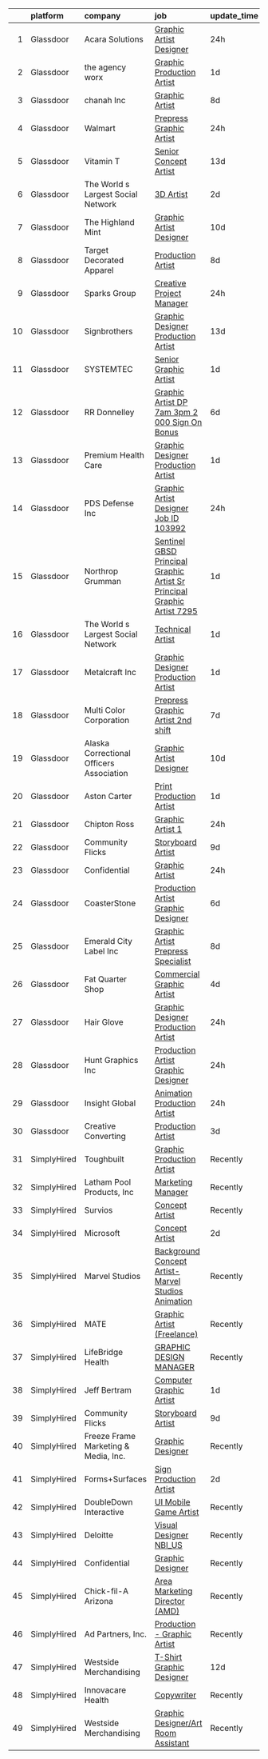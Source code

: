 

|    | platform    | company                                  | job                                                                                                                                                                                                                                                                                                                                                                                                                                                                                                                                                                                                                                                                                                                                                                                                                                                                                                                                                                                                                                                                                                                                                                                                                                                                                                                                            | update_time   | location               |
|---:|:------------|:-----------------------------------------|:-----------------------------------------------------------------------------------------------------------------------------------------------------------------------------------------------------------------------------------------------------------------------------------------------------------------------------------------------------------------------------------------------------------------------------------------------------------------------------------------------------------------------------------------------------------------------------------------------------------------------------------------------------------------------------------------------------------------------------------------------------------------------------------------------------------------------------------------------------------------------------------------------------------------------------------------------------------------------------------------------------------------------------------------------------------------------------------------------------------------------------------------------------------------------------------------------------------------------------------------------------------------------------------------------------------------------------------------------|:--------------|:-----------------------|
|  1 | Glassdoor   | Acara Solutions                          | [Graphic Artist Designer](https://www.glassdoor.com/partner/jobListing.htm?pos=123&ao=1110586&s=58&guid=00000181b88a79538392c768b132b2da&src=GD_JOB_AD&t=SR&vt=w&ea=1&cs=1_b9a35b38&cb=1656658492079&jobListingId=1007975119652&cpc=FB7E4A1762AE5BEC&jrtk=3-0-1g6s8kubok27s801-1g6s8kuc7ia1o800-4ff3517f13c221bd--6NYlbfkN0BQuJXpfawXtfhwzLerQhC04iCxGrelUvn_xttDeop7CMmG32gURwRxtmLdzLGxgESU61qE8S3RstC00i85sz7R36EvfJOcSS3qhFteiXCO0RxBZtvBvUAsfzZ9zecrQ2-mCprOQQgN_xlnstmd0kGAidnx_GLdfAVY2w4Sp8lK8LGMyELPhMp9J9ceO_G2SvPLm5dmF05qhfiP80IeYSRaU-DhErpJNM_sXipHoGfP1TgST2pIiiU4KNW0Tund7ZlYjJFDehgQAI0ayl-mPH-QkzqZWkTCHDpk0OAWHOkHFcao_f19ZTm3lgWyPvPePNr9_QSOMwJnzYTJHQGEMcsgwTKRxuscv8VF61-Ygj8wFt6Io7h-PhBR6mLpMYPQgW4rCyOMad_Q5VqeaddKadT-PWJ0mKaaMIANN6Ik_9TJoTuhcx4cjE1rwx-zLQruWL5ppX6NRk9SAgIi-we2Q_DnvtA-ySX159wjOvtcdB6Ss8_P8IQ4zeJt5cI2Z2EBf7tS1H3XJUqW7sH8GgvbKxqlAIUPknELKTnTzlTFHn8jXWm_iRoe0I3KL30s6CdrWF0FQgNzMxYbElpkaY63sHcqFRQx7JclleDGKfgl_8FDHl2QkJ87xdjLU8k_mp0RBGnguzw0402Ba12EiHWyNQAJd3VgTOR2O-PQ_QfqrDMqWkPsp5GGPQQRQG3Z6FJGYdx9ptDwXwbFuP9x33TAmSS7iNkNYKckbx8%3D)                                                                                                                                                                                                                                               | 24h           | Orlando, FL            |
|  2 | Glassdoor   | the agency worx                          | [Graphic Production Artist](https://www.glassdoor.com/partner/jobListing.htm?pos=129&ao=1110586&s=58&guid=00000181b88a79538392c768b132b2da&src=GD_JOB_AD&t=SR&vt=w&ea=1&cs=1_1cf2d1fc&cb=1656658492080&jobListingId=1007970749177&cpc=AC285F3A3ECA6BB0&jrtk=3-0-1g6s8kubok27s801-1g6s8kuc7ia1o800-f485984348303293--6NYlbfkN0CNOKpjDIEH11s39GTuUki_mvxNbnX5BtDlH5CMrheAnKze_5JrwQ4joDkGUDohP_RjqrhP-GR2nEH1G8I-E5iyp1xUC5nh2zvMHYjNgiosCPg_jkc54M1b8bMjHC2SAqlR6LckluwJcwjk8npBVnGSZrnaG8_kcx9aCaiD9mMyseUQhdkh9Pd6MgHlVaGSRHDjOqbosEd-pxqiNrX-f_AVkzp5yj1grwn6CisgsXxqAx7FmwtuxvA3k4n7RVsuM39jydiFPcrk0yAC_SpmiyRDWAOMG44cwK7MeTNi7SW83SZL7_ImhyZa8iadRIRlrbQUNrBf16HfUjvBHN01Jf6v6odpQ-Fvuz-In0ZtBlhO5ZUJmkZzmhsFUJ3Z5ephNkPEqJCyIBi7vEjbGt15Yks7XEf807YSgXI1_tKNUeGoDKI4vOs6Dqvxq-M4_8qeaITP3zogX2KQIkSqnA2vYFsigGaYMZqa_cgbpXApJV-asMctLA_lE-7L-XEydfjQ7NM%3D)                                                                                                                                                                                                                                                                                                                                                                                                                                                                             | 1d            | New York, NY           |
|  3 | Glassdoor   | chanah Inc                               | [Graphic Artist](https://www.glassdoor.com/partner/jobListing.htm?pos=116&ao=1110586&s=58&guid=00000181b88a79538392c768b132b2da&src=GD_JOB_AD&t=SR&vt=w&ea=1&cs=1_fca6b618&cb=1656658492079&jobListingId=1007957923201&cpc=45DC3EB807283E85&jrtk=3-0-1g6s8kubok27s801-1g6s8kuc7ia1o800-8641fa2e389c5b8a--6NYlbfkN0B6TcULZfb3cu0h-y8YhdfTDIi8jpfzA0mXp-9B58XZGH5IjzO1-VbNQe7AnQEc2c4RYOcQAiAWamkG5KxnCagQimeFcbeF6Xg9Utolzz4bdtHbGNCZ0SCtXp12PbEkEcDUsMR1gwDv4sWksON-ZsFYiZQ9243sMM_WspHxg7ooHNO9XNqz-UjtHZ5IFqfJ5s4rORNAocaNej0Ar_px_p57iHe60jHDxy3IEFg8t7-p-0NAnft0XYMU7XhZZww-oEvfSE9b4pj2vj-Y1lDhf4j5RuU_5tCbt3iWROUczNyeZJeIRmPR_0rgIwtiYWx5eGXVuyh2gJLsAlr52w5QaqJqnF0tnuW3nNaV41WT_gnFK1OujPZAyJkbW8HbajCPGOdMxnL-IF5TF2BK4qOual1QsWv7SjZJFhpQQQhxFIGYZl_tkCz3UJ3BGDZgEJ0R6j6vl9VS9P7c6HSVp9iP1bgBo-Rgt-t7XQezyYXR8GdKQ5UOD3w_UKku)                                                                                                                                                                                                                                                                                                                                                                                                                                                                                                      | 8d            | Norfolk, VA            |
|  4 | Glassdoor   | Walmart                                  | [Prepress Graphic Artist](https://www.glassdoor.com/partner/jobListing.htm?pos=105&ao=1110586&s=58&guid=00000181b88a79538392c768b132b2da&src=GD_JOB_AD&t=SR&vt=w&ea=1&cs=1_d8729257&cb=1656658492076&jobListingId=1007974150658&cpc=5B877AD962FD223B&jrtk=3-0-1g6s8kubok27s801-1g6s8kuc7ia1o800-f90296c508d45737--6NYlbfkN0CQofd2IGh0Apzv0E_Au5FEoa1bvzCi24nBctpuuk-PybDBSFucqJqImFlNCS5drc0L9mjwu9AtyY6_IQMTXs0f6sBSmOOaF-PLM2va9Al3uKYeJ3BTCg-BswEV5T6arOY8kC9P4w7LGtnO8PZAQFJrVow_JuGLdCZcyZp-3IvGXWEyPmRg9ALhYgoS0c5Acsi66gR8XAtFSrQ_Wh9Rtr7EfEHiiVnuJcXrQSo9HZvcO5Uf-OMQc9F3aaeX-pdDF2TOM0eXvhz7_4ebptkUF5O2K3q6fR4H-IN7IBiRlaVf-C8HEQBnZeNudKRil538sr8Fp6z9o3NlRVXH1g_Z3WV2DbDWcSakw8t2mfZt5rhEGwuZsKzxb4Ucv-mzNvOrywcT4Bf6gz-dHf7yQe2xodzc-r0tumKU8L8LnZgF8a7fy0fUvsb17UvCqUgapS6BuSA-RS54xBHgTTaaSklgsE7f9Kkn7izt-LvhemXGrh_wb5KTuIpuBEKjlJ_4PRt5YXtz-Jz4j1mDU3PxeMIMc8gMYdzncUtPsdo%3D)                                                                                                                                                                                                                                                                                                                                                                                                                                               | 24h           | Bentonville, AR        |
|  5 | Glassdoor   | Vitamin T                                | [Senior Concept Artist](https://www.glassdoor.com/partner/jobListing.htm?pos=128&ao=1110586&s=58&guid=00000181b88a79538392c768b132b2da&src=GD_JOB_AD&t=SR&vt=w&cs=1_116ba18d&cb=1656658492079&jobListingId=1007948035381&cpc=334ABAF5D42DC775&jrtk=3-0-1g6s8kubok27s801-1g6s8kuc7ia1o800-5f7f5967384f5ff1--6NYlbfkN0DMrcEu7yrtATojKJA7cEzGQ3FdRGWLh0CZQInL4ECGI6k5tN82kdM0OKoro5eXmjo2VNBMokMvqosmugrnkMm93T6F0wTNau4xpRg91pZrbmECGXTRPAwm2aWPJvHVKlghxT6ciD7zZaIFjuePJqIlwPsKhJPzqoLNSDw2O0TZqNIN7JjgjclI0R2xmVohYFycKBv4bmT8lIIrHnwvKdfbCyO0x9tNROyYcLDyHM7gvswwZ7epzUy7W7hMaliDzV4LR7exRUJ6_Zp5uxc24kNLmA4XFcLUqqbtrn8xXIMqMpLGZuBmx7NxiK03U2i9d4npxDJUuVIh1kWKU_1qu_3f0XpTORZCel0-AG5dLb2eXBvXtzQ5SD3trDh2hmrAdjw9_9uvrtdat_sPsCO1zMFPY_FgbJOwJCAf_R8z_Qp7OFKwB1NxHWF4c_jm4fVAdiTT1UlqaSucaQ%3D%3D)                                                                                                                                                                                                                                                                                                                                                                                                                                                                                                                                        | 13d           | Remote                 |
|  6 | Glassdoor   | The World s Largest Social Network       | [3D Artist](https://www.glassdoor.com/partner/jobListing.htm?pos=125&ao=1110586&s=58&guid=00000181b88a79538392c768b132b2da&src=GD_JOB_AD&t=SR&vt=w&ea=1&cs=1_2ddec494&cb=1656658492080&jobListingId=1007969858041&cpc=334ABAF5D42DC775&jrtk=3-0-1g6s8kubok27s801-1g6s8kuc7ia1o800-c7eae5518b519f61--6NYlbfkN0DSgjPPcnEdvoK3uuxfISLALE6pB1FR7YSHOr_tSg5_QGIhoz_2VqUepdcKLBLI_zSc8JSYPrJksObRBuCGAA0maepQYUNpBDjQ2JWKdMFomExmsvrdiEPDeqsyAKcBfgwefEcHVx_WeFY5uMafxHqLy-MNjpP-2O4gEBHOybauJ4v1fGOvD5GYpA_p60PXc3rlgEB8teOaqNWAnPY8j25qUw5vLjt6yI8UeSqQ9we3zr8xDLlYyjC6T6z1jr2csitvKxBw15rUdfNXhdIU30npqDQgLS2Ozr1gvlvYIyf0ydDn5CnOqpwopilGJFm_38KTbbUTFXqG4BPaiypFxu65Uco3Gp-VVboRFV4RgL0nfZsj-02N4FlRb0PrcjbKiNrAQI_3_naIIWghKjGLE93NRzE7nxIJYPVYPxaZAtI0d1bCqq9g4BupF8WV78-oBoAPxaJoyMVvhRHMUT4LZ4DTOT_4x9hQdefheIUEQ89w-m3U1YorZ_7HT-sM8sR611gHxI4c5LKoIlmzoit5gp4OijjlOzydvAovYnq7pSyOnO3FrJVbG8o97ugTo14DAaOIT6B0SgSwCg%3D%3D)                                                                                                                                                                                                                                                                                                                                                                                                               | 2d            | Burlingame, CA         |
|  7 | Glassdoor   | The Highland Mint                        | [Graphic Artist Designer](https://www.glassdoor.com/partner/jobListing.htm?pos=101&ao=1110586&s=58&guid=00000181b88a79538392c768b132b2da&src=GD_JOB_AD&t=SR&vt=w&ea=1&cs=1_59943ea2&cb=1656658492076&jobListingId=1007952141053&cpc=DF5A0759EFA3C87B&jrtk=3-0-1g6s8kubok27s801-1g6s8kuc7ia1o800-f9a88ad3db57a4f1--6NYlbfkN0BsHqX8Afu_eJ8Q1rBzXm4CuWZjmkE2hpenEkbK9tDwXqNdZrrLNm8IeSAgN9xvxGlBMNj1ncYUSmpbyPSY3HEpdBdjW-x9OH8dS38HzAvCfD7CATaFAKTnE54GaB0cmsEACbbii1FxUHznHsC1-gw-VAztqKZ2ClrHCMK0slgme0ydQAL4WcbraMdl6fdsjLJJyNPX8WtHpYVorlBRL1wOkI_S34AiD2cuwFl6uxQWZqaYYPlxIY9wExL0Yscjiq7T1kIP8VhQICCtusWBP5MB9JnIDSWrsfN3c9oULgasdDHr_U87-h2WBzvy9y_ecisbth9McIHN1k-CPC7xznLqStkrBRedzX4K9Faw2YXFwC2kIrt3TLpM-bxcu4kUtdpdwsPwGE8YB46xjdvA7FmH7uxOlqW4vI8kBGEcTk6Sx2W6QtEBKg85S_ggLvtAEN5eESWpFASz8V3Dy19j21w9KCg04Cc6vdjcGXVZDMbcHbXp9eqxnALMNjaIm4TcUVkB_jJBNM5M7Q%3D%3D)                                                                                                                                                                                                                                                                                                                                                                                                                                                                 | 10d           | Melbourne, FL          |
|  8 | Glassdoor   | Target Decorated Apparel                 | [Production Artist](https://www.glassdoor.com/partner/jobListing.htm?pos=115&ao=1110586&s=58&guid=00000181b88a79538392c768b132b2da&src=GD_JOB_AD&t=SR&vt=w&ea=1&cs=1_e9c777ba&cb=1656658492079&jobListingId=1007957354561&cpc=5E31031E1AFF45A7&jrtk=3-0-1g6s8kubok27s801-1g6s8kuc7ia1o800-1a3b45e677a54cb2--6NYlbfkN0Bo_CM2a8GgFIiw_-9fb5ug3xmG_MFCzpxBl7ntROtVZZwkxXllnYUBhzsTqc9HtDgbkoWzaQyTD8_XaTgEbQv3-SqPWKERgS_tywJGKmf8eQuRLrDFduzydL0waq8QCLW0iRimbD2pB3Fdt6YqXlu_Q5nr5HDngECSopHhOxqwVou12V0qZJ5dw569GPS6PyBC2k68R5h1tiDtaxFO083y9kTGVZ3CurUWmk8bbeS0aZpUc-tVvv1cEzrWxOxPhjyCxFiaS6RxLdLodvZT2sV5l2vltQspGPEEyc5E1bnufPV65nowx63NVIigOP7gzmM2GLrvWdsAUYvtB8TMwR5sjvt63s97uT17nDksxf6pi5d29P05aD91omcfZSUkYSOmVK73-FBm4d9TaIK1tlYqRgVCSS6Qtl4w1j3peTh-u8hWFKe_gYuJLB4iEZKjxmS5M6BTWex7kgEBMi1kkkG0nqodiQlzcyXZt0uLUCHNDEtHdyLJljJD)                                                                                                                                                                                                                                                                                                                                                                                                                                                                                                   | 8d            | Naperville, IL         |
|  9 | Glassdoor   | Sparks Group                             | [Creative Project Manager](https://www.glassdoor.com/partner/jobListing.htm?pos=127&ao=1110586&s=58&guid=00000181b88a79538392c768b132b2da&src=GD_JOB_AD&t=SR&vt=w&cs=1_cbe3532c&cb=1656658492079&jobListingId=1007975315367&cpc=A65DF3A704A48F9B&jrtk=3-0-1g6s8kubok27s801-1g6s8kuc7ia1o800-3715b6aa78793a9c--6NYlbfkN0CVbIAoVGlVV0muHIzlWY31dYj5hrVkKa7qBWZ-hZn3g-zWnitpxah_RyLopvrEJPKGNVHkP4BEyQqwRKY8tL7mzN29Hd1OlXBIWr0gsMY73Ll-Fj4IF5jP8sW6oKW05RkbIPasIaxnRCCoQjPyYn_tSo9NPYjD6Yj_eLtYoi1JxCknnKNVJMH4VxNnXnlKtCu_Y6ik1DQOiFHFuI2k-A7gHguiQVwqT6W4sa9dr-fu8Jlj_PEII2Boe8hbYRWeEeRqCRlYR-gNYltZEFvpAPpubAgcgJ7mq7KFVQeV_7NRE_sjYoy28D4lIwqYyolioBWBzSIwYUDau6-w8Z-tptw_WP9LHLLItI183t9LS88hpW-BkXzWD5J9j9zg7Jxbo_IfYrryHjGK4J7PwcQGXSlSTn3C-KUQN3CdIG0l19C4bE01ULZXOA1oxARWiPnsY9wLoOn1pTPCC1DRdcJF4AQu5bQKi1r1er_cAmD-NInVVYe0QnYK46gIJIQEPGmXFGtY97_4qKPlLw%3D%3D)                                                                                                                                                                                                                                                                                                                                                                                                                                                                     | 24h           | McLean, VA             |
| 10 | Glassdoor   | Signbrothers                             | [Graphic Designer Production Artist](https://www.glassdoor.com/partner/jobListing.htm?pos=106&ao=1110586&s=58&guid=00000181b88a79538392c768b132b2da&src=GD_JOB_AD&t=SR&vt=w&ea=1&cs=1_3c190ee6&cb=1656658492076&jobListingId=1007947707727&cpc=D975E6D323D47586&jrtk=3-0-1g6s8kubok27s801-1g6s8kuc7ia1o800-3b984b60496ebe44--6NYlbfkN0ACccyFfUeZEWhzKtYpoaLcmomjXWL8izgaLOKzivMRCC-6YhmrBGzl6eJzelYjFDF3FNFHMwh8TWtaMjW1z7wdm0Rz4CzOzgiVrWIbMVmLx0vc922P8abZN1R881ZhDOwZY5x0z9AdWCM9Lkn_y8RntRyBh_e4K3VyHzcUopwRg7-UcXy6DViuAcPkL5p0d3fMXSNO8GJjO41Sk2KbwweS_YczC2ECqI2zx4xz7axb694RVpoDwxZgdUZ37J8y-uWDJXtGJwr265FVsy6SSmDArGH6CmxPoyk9BCPweXceSvZrWyv9m4Ns0tyc9hFP7vtchAYl9cfa-gEixyGMu832sY2_164UZFPXfjFzhMXtDJZZHDbqV9ZkNGM54TYDK3gCcmBzXBqtAWNwmggK-VVhmJADnnj8EBNQx0dqnH8IpiD37Oyi08fx82inAAhQV5cPeJ3MAsI_3V4xGwBztxuVHIL-1qAsiBpPJDc581GP-7M-TfXlmX0MzOfs5vAqFRN7eOmq9WdUniziJzWQeMS1QNtiNUFereg%3D)                                                                                                                                                                                                                                                                                                                                                                                                                                    | 13d           | Wall Township, NJ      |
| 11 | Glassdoor   | SYSTEMTEC                                | [Senior Graphic Artist](https://www.glassdoor.com/partner/jobListing.htm?pos=114&ao=1110586&s=58&guid=00000181b88a79538392c768b132b2da&src=GD_JOB_AD&t=SR&vt=w&ea=1&cs=1_ec2ae364&cb=1656658492079&jobListingId=1007970584369&cpc=155EB9D5185558AF&jrtk=3-0-1g6s8kubok27s801-1g6s8kuc7ia1o800-1c09785d8a8d32ae--6NYlbfkN0CNeHUGD7Ue-b3jekiDNDEjo8IY_lj4hSgB0hvmEtWZMBpDCaCGlbtOmcLf53Zw-H0XT1rEr-ewFMlKHS73V37SvcmstHI_pGh0pNCEoqo10GXtXTVayjBmUg4pJx0E1966fAkLXxqvNBtI3x4pOxFm5T1PHZF5oWAk3gyIl-EJSgbq4uGtIvxtQQCUOXg8nPrNj1aCp9N7swGgOYnJdM9LnllIFZ9TFWTmop6_Af1gw6BWusxAF7CZL-A23b8Yt3QxSMFGOI8kfn8fR0MQz99865K9Inhtd0nrTOiFsrg6uKLVk0E5tas86eqX4GO-smCEDFlfhNCoLbSVKHPixjtVsHFOiWEMTa66fyiti7wpO-wgse_lKe93-Ljate_qxL_eyDrcKEG6U6VdehZdaTBnq9Lx1CXQN4KWjRZZcw_rVvk08JeL3fU0cRfGGIzzi1FCfe-Ty3ap2imCHpA8MH4cC-JBXMkNNvwCTZ38pkP93W-UgH0IG4Nik-ClWQqHfdo%3D)                                                                                                                                                                                                                                                                                                                                                                                                                                                                                 | 1d            | Washington, DC         |
| 12 | Glassdoor   | RR Donnelley                             | [Graphic Artist DP 7am   3pm   2 000 Sign On Bonus ](https://www.glassdoor.com/partner/jobListing.htm?pos=109&ao=1110586&s=58&guid=00000181b88a79538392c768b132b2da&src=GD_JOB_AD&t=SR&vt=w&cs=1_5c48ecce&cb=1656658492077&jobListingId=1007962792214&cpc=AC285F3A3ECA6BB0&jrtk=3-0-1g6s8kubok27s801-1g6s8kuc7ia1o800-1322ae7e52e04e34--6NYlbfkN0DQpuU7UE6yhN46mdqZaAMIaggdPPHg1fhRxyLNKUmHpxxgyMMziLTYg2mRwjzRr9Z72uA79F2RcJJudurGfkhp2JdPLrN5xqaSTgkler9i8PT_RHTVdAkQecjvryKD0CRyJaYM2j8CxpLxwuJY8ayU4RvSGoO2UoGOjzAoQBUmv6Zw86_f-cl572lAVogM1mhPDfwXSVS1JsF190oeEkAjXtKmVqsUMg7XRHj_j6v2nBiYYV2O8XXqys86OCQSU-Vr_0zRvrhQwYQAdPzTy3Eo8j4TdEnDJBFNTunAPM-czs41EqTbQxSZC6rDGKNKwC1oQzl6S6tR40Ui6bkXJ_ZTzsEr-mv51Ji1Q5a2bAVq6D3HZLlJQXRpQuRLWENcKIY1GcAAaumk7SbsA3G_YW_4C5_1N2m_c47Ou9uqF0YiQw0TPddxb7QE41Stog_1Khk3QuZZ-n_eH_yzT6qQWFDqqj52MBvsOZYhBIpzkjLmNS_1Z-hLfPx78XY7ltx96IFKHu55vOp6E7MEJNmQQW_C6KzuhRAQyBUl05e3Zoq2T1PmNC_ywbN6EJbaEmY7wCou3Foy_1VRkKPPr4u2nsx66RFzYr971YzjHM37HZDF6Rv365-nV5VBJSY3RuWsYamvU6I24KmeEqYmmUV-TMjk)                                                                                                                                                                                                                                                                                                       | 6d            | De Pere, WI            |
| 13 | Glassdoor   | Premium Health Care                      | [Graphic Designer Production Artist](https://www.glassdoor.com/partner/jobListing.htm?pos=119&ao=1110586&s=58&guid=00000181b88a79538392c768b132b2da&src=GD_JOB_AD&t=SR&vt=w&ea=1&cs=1_204a1067&cb=1656658492079&jobListingId=1007971563523&cpc=75B6770C194DCF89&jrtk=3-0-1g6s8kubok27s801-1g6s8kuc7ia1o800-6150117626b2b501--6NYlbfkN0AI1YOAsjAuBhO_ZWP--8fsiwBVVCkHRlIY0VAYyZMPcdZM2rD0XEu8VgrHK6kTBbhgO7s4A3GzT81C1V3SFUBYTPNMo-Pl0XFraa1i_HOO4ImcA8me1XaEVsOkePSyoBYNhEwFG--ydQFFoSc13QpNuQaTQMlJPewnT-a5RoHnQaLgaXA-vr_EhvnvdrHNLKzBb-hBj73NxLsloUKrkahx58UGFV_O628L9WGCPQF-V8EwuJfwpVGSkKWT1TRVFoSaCLjtEEnZB2luGxUPOLDI2Jto6M-6JxPq3evJLARXKACM4PFt3rnY5VvwA5YvbqXwe7hEY5kyVpQSDqr5-JrxEg9IWn4vbUk-YyuWXEEKcEC8_806d6YNOyj-aabJ2W5oU4e6QUPB35jAzee3d0eEFPqRMafMYJONv9kplXb8HYQd1kLIMJWw4OrU6IlcPcz0SxhomzDjqZKL4DFTqoUcohGD2hR-BMTzdvpqJc1REC2ZLyciXr-Pj3dQaZwEbSGRDxruBU_FRzEtzMSh45kS)                                                                                                                                                                                                                                                                                                                                                                                                                                                  | 1d            | Miami, FL              |
| 14 | Glassdoor   | PDS Defense  Inc                         | [Graphic Artist Designer   Job ID 103992](https://www.glassdoor.com/partner/jobListing.htm?pos=121&ao=1110586&s=58&guid=00000181b88a79538392c768b132b2da&src=GD_JOB_AD&t=SR&vt=w&ea=1&cs=1_ccab375d&cb=1656658492079&jobListingId=1007974894784&cpc=F4EED0218A761C36&jrtk=3-0-1g6s8kubok27s801-1g6s8kuc7ia1o800-049001ed9b5f7af0--6NYlbfkN0BLQ6hkz6GMEPsiDV6dZwFY4wMBUE_AioakCFmtqBrqGrxCtQ4UOaWb1H3TF5yZ3tgH8eoLTtIzwBDoIDSIktHAx1dqHWEes_Ht3vzDGhrLAewkpHGavVFQTt4K5bezEX4MPoyd97vZmglQZpDCSxhv4o2bAENWi_0yASugmo86IdwExN42qHDETDmGPCJJ3ttgwioMofmyHFf7j31fsqnTfOhlVfYZ9ZIHPTBdyFGdRda2CJe3GoIJ5Zgu9V7ZjdGghIMufpqcnhyOxwItXoziPkLCQLmYp-A0hmLFLYXDeTVb0Fw22R83tTiA-mQddDhtD6bQZLRrTIoA74gUx2U9Jy_IM6t7wHQpwv8ZIjQzxEnGCW5c268Suire4QIkobDIL_EBRsgYa-yuI6-kcV9DL7zOhjcWkdn91kZCBA7ZUEVUtI7XFh3Tnxi4K6S1uElGk2z15tUpjnUwb-fzNM8wa2HIbNK7K3t7fS0JAYiMuNmGoQU2lCip85O91NkiFNxv0gsU5vOXww%3D%3D)                                                                                                                                                                                                                                                                                                                                                                                                                                                 | 24h           | Owego, NY              |
| 15 | Glassdoor   | Northrop Grumman                         | [Sentinel  GBSD    Principal Graphic Artist  Sr  Principal Graphic Artist   7295](https://www.glassdoor.com/partner/jobListing.htm?pos=120&ao=1110586&s=58&guid=00000181b88a79538392c768b132b2da&src=GD_JOB_AD&t=SR&vt=w&cs=1_91e9443d&cb=1656658492079&jobListingId=1007971263066&cpc=47CFDC01B3F81FAC&jrtk=3-0-1g6s8kubok27s801-1g6s8kuc7ia1o800-af4471dd7de9f86f--6NYlbfkN0DPf8Tf_oakpB62WadId2dzQiWExtALTi0lpCM--zHBL1trAzPQuAwgBbR8Ea4V3ZrHTOFhUw6WPkVhVcwnePQymxACsvVlZzbsvwPxjlpNzJ1X9_7s-cyrot38lt3ChrQQjIUAusFy4iln2VqKMWpaPqRoC94Eu6Q6S90OYKVcwvdKLA6LeYk63Vr_OTUbyDyEjzMOEUYxAqZpSh-_rauvTvMoJAw7MBWLFUoECuvm35a5dzst6LrA_Dzx2CKTcjo81LpuHtoi01gVGrzqBxcu5CfBroZtOkPwgoCpOtoBlX6oi44oVncDJHSoAdVVbW3s4G5JhXLIPC2GmrnFKqXB8dbLV0MJddUvX2sxUtvZ2h-83OdrAh0AIK8KPKx2O2FcN-ssrixL9_j1_vIJnvi0qGVoPm0FAWYOs1ctPoK2D5qoxcxPgxCtns-JooYewkA2rKb-QTAaWMsWJeHHUE_SQCXrrpYh8GNXf1-exLbK91SnK69lMDPX80N64_gIudUBcRcHskZSnZPX-Fgc4D37kV-PAAc0CKGB1sdgSrrfvSq4D0D0ehwqnz9ADwgPwMrcoLkNEopqobbuGrbngAPTli5B9dBSdbyfC33bji2XxRqRHUznfuIPY5X7c65O2MzVUQWl_P16WJWumaWqwo-I1YMaTm0PqpQz9Cuf1aiED51hDrcKhMSzgwhUzyf3pxQXboGTIgb0BQvujz5c-jZILCmEEyrvQea-38tYsclrU3OovY-AKm3zBAE7gHOxVO0tuepBz37dDFeafzE3NwU_ZKg8PVyULSKiLx8MWxs-jCQw_1dGRQKO6rOGli9_aVrpqjYakz054Ic58oDFDgDux1smrTAWFYnihKNHTzhiemPnDmnGo1wq)                                          | 1d            | Roy, UT                |
| 16 | Glassdoor   | The World s Largest Social Network       | [Technical Artist](https://www.glassdoor.com/partner/jobListing.htm?pos=124&ao=1110586&s=58&guid=00000181b88a79538392c768b132b2da&src=GD_JOB_AD&t=SR&vt=w&ea=1&cs=1_bc06b88d&cb=1656658492079&jobListingId=1007972058928&cpc=7F6F94E2229B3AB5&jrtk=3-0-1g6s8kubok27s801-1g6s8kuc7ia1o800-bf3dcd47278e5f11--6NYlbfkN0DSgjPPcnEdvoK3uuxfISLALE6pB1FR7YSHOr_tSg5_QGIhoz_2VqUepdcKLBLI_zSBY0VHBv21r8dbCXesfKQZOxw0qyOivPklnNgqwns9pHPtCfiKDACV6tU3lntCc4LiAQvwjjQbzNhwqcxk7KWyRciRG1LjqrzwV417buAxQv-h0cuXzTZtRmw34PfFlwcKBXeRScgaHYuHuLkVFNp-k1Wjkv5pVbQi8_yU1010V_ttDq9HDW3zw-UBrbNqEkE1fJ1SkY91UHStkp2m0umKJHtjo2JCAlkHCpcGTNBpTper9MjkuH2gLSrwcfBe3KSIxjCIdEJ4tvVGKDUh4J3KL3qbEeJnHkl1wIYa97pShl1JaLiklqpWGWRfag6nNeNXN7BaqwvolsWyoEroCLwBLv2ShNSDK0OebXlud4O_xgDYTF0B4DGGPZGGGo_ds4837qTZ_jP96MiqR679NxxhhohgI45ZZvIqEYrxpJorpNII5ulP1lZhYtb0ri2ZtGdaqtEoYnEJqGlhyhBVd9so_3-TP8Vrhb3tZCTOg9O7O7NMZdaSfQvGCwdqW9wbPa2GOELnQJq6PvK0P2SSmFZG)                                                                                                                                                                                                                                                                                                                                                                                                    | 1d            | New York, NY           |
| 17 | Glassdoor   | Metalcraft  Inc                          | [Graphic Designer Production Artist](https://www.glassdoor.com/partner/jobListing.htm?pos=107&ao=1110586&s=58&guid=00000181b88a79538392c768b132b2da&src=GD_JOB_AD&t=SR&vt=w&ea=1&cs=1_1270d18e&cb=1656658492076&jobListingId=1007970755779&cpc=4269A4BF187C94B7&jrtk=3-0-1g6s8kubok27s801-1g6s8kuc7ia1o800-ab8f440fb6fe74e7--6NYlbfkN0ATuzukLZvOA7Cxi5gGVTPK8s05ijijAIGQnHXs5Od0XxWzMwbemhMUwfRfNWGM4eFWfpTQutyx_KvSi4gZ8S0iibUW7cfwvp_8y4AntFCdux45ViPedIfcQeX2bWjiEEH_RQBFIUbmtqm_zqvHcbAI4cgrSNltojw8578znRxPOJvItV0LH_RDBtRulvO6l_KsphW2jTxUe3AiltJUWHfuKKB48RPqGtWKgbGYc1wnYxYaD1i3ja68YVjNi7LRwZeJ9jX5bD4zTYfinh2w63qT2_j-c7K-fGedyxMo6dBwuFxxJ9-AZqtMgTU8pHT4fZfUojUOS2rrICXB17oal5zBvYZ0fsqdrpyK6Y5d-Gt_cJdfUQOtcgWes4fvweKiz0LBmqklORSPMuQPQTm9S4ZWynC1svkRsUCnbxSInAiUcRyhddsKv_fal--KXLBbPhSUmFCQCKm8bsiDK3Gd1Qhrkxx1VV4DciprszKcT6FXuUgEamlDqz6OnU4_xF4xBdgkuXd5lbyc6Q%3D%3D)                                                                                                                                                                                                                                                                                                                                                                                                                                                      | 1d            | Mason City, IA         |
| 18 | Glassdoor   | Multi Color Corporation                  | [Prepress   Graphic Artist   2nd shift](https://www.glassdoor.com/partner/jobListing.htm?pos=103&ao=1110586&s=58&guid=00000181b88a79538392c768b132b2da&src=GD_JOB_AD&t=SR&vt=w&ea=1&cs=1_15928c17&cb=1656658492076&jobListingId=1007960289847&cpc=B3B142CD6B71FD88&jrtk=3-0-1g6s8kubok27s801-1g6s8kuc7ia1o800-f38f8feef0facee9--6NYlbfkN0C98TF6Jit25pNKOI199ceytGDUwlCrNqkkbNVnFZDV6u5Vij61szqI_E2WbPgQ55xNTAOpnXH7UQfswr-bCTZieD8S5aKCJ3toVyebaERmHDrXEV16KWxPSyDpZoZSIPTiloa2okyn389QtcYi3DKmDoJ9Y7-iHnd-Xfl-YdDqdOg0xxM06R1USlP_93M2usTTadllTKP_THH_WcTQqkhxch7QznI5_xz7Qu2z-kMJF5bqlfXfUt1WMO7DUjTzxzlZYP5Q0stirqrS8Ofh0Ue6ZQCS8HzrDxOh_4bJlZh5yzUYJM_xCkWFoKeZsI8KaoG781vjxh05EACTXBKqVoWJhBlaiRjj1Dc3Ph3QDIgHYT2oPvf9XVO0GKi475JRt0IwRKUF67woc5QOQcjQApCiBNhQXrhuGAHXKnw9uWgtK1HAb9bsdzvEs0wpNZXVGbidibaWmEnb68rEU1CC7wMBE2OXB1IqYiK0mYGgh1oi1Vr_xW24U6idkvbfDyjMid2pHQ8CzZvGeEfJQCsm_gpA)                                                                                                                                                                                                                                                                                                                                                                                                                                               | 7d            | Bowling Green, KY      |
| 19 | Glassdoor   | Alaska Correctional Officers Association | [Graphic Artist Designer](https://www.glassdoor.com/partner/jobListing.htm?pos=108&ao=1110586&s=58&guid=00000181b88a79538392c768b132b2da&src=GD_JOB_AD&t=SR&vt=w&ea=1&cs=1_fc70d83d&cb=1656658492076&jobListingId=1007952249569&cpc=B5F6D74B4EF69A07&jrtk=3-0-1g6s8kubok27s801-1g6s8kuc7ia1o800-94e583afedbbbe55--6NYlbfkN0A4hgeKHdLyHgzaskNEvl2xXMVaueUT71iJOYpLYISQUMokOAxkb6e4Rat-3GJQ70HFt29LOIq7UquAahj23gN0xrWNjbfhpS80-WovpHfnsHvXiAA4rVxNUIp7Bh_z5gOLAwBW6FEAZ5f5AmE8OZCcPHap64XK40CNafqkzdkVUKr_wFHGJQCdpYBo1TBtqwvuSL3yJ3FeWO_mbamxm7_cs70uQ4-O-wAbUzWdQPUhkodc3mfpU7RsfNHXGcMh8De-_UQq9TXhLm3OJGCc_B7XZNXKkpd4xcj2pIshRPqm-Ya7Ov5EK3yUrq1dqLSeQLQgN2hzAiyUghglyZnblVfhYVLCqq7rtnHH4FQgoAoFFPfBLhkSncDs9WJSub03591QbYweJ45GodtZ4VjcEyWtV0q0PWaiw3LGVLF5j6vJ8_0C_0yO-CHLM4dT7Pbaw95uq1JiYG4HjUi8CrElqLPF_FjXxh7BoPJUIEgE4eg3Dl_IRso7UhPiA12LBaNsCKnB2mX69ZPXEg%3D%3D)                                                                                                                                                                                                                                                                                                                                                                                                                                                                 | 10d           | Anchorage, AK          |
| 20 | Glassdoor   | Aston Carter                             | [Print Production Artist](https://www.glassdoor.com/partner/jobListing.htm?pos=126&ao=1110586&s=58&guid=00000181b88a79538392c768b132b2da&src=GD_JOB_AD&t=SR&vt=w&ea=1&cs=1_c5b7be42&cb=1656658492080&jobListingId=1007971632783&cpc=451933188B21919D&jrtk=3-0-1g6s8kubok27s801-1g6s8kuc7ia1o800-dfa33f9a8e5d1e06--6NYlbfkN0ChYVx_I3yfZ_JDY3EFoivtqvi_stwnZ_kRt8Dowt_l_d1ydueao4NEv8X4QANiVn9L0fYRE_J3io572eaLeC0H2L--X2u67w7QOp7VG3MmOaqukH7xURf0i47qJzjHxCVzpFgi34x66jlomF-zsL24UiMH2TKPN7CIPQlj4T3vEbAzO20uUMUhfR_FrPYlbsF1GHVFl5jYn5gn0ecEfRzWvTkZ7XDSfpX-DLOEYmvOtsHxx6LAU5i5hrbyOaynrJoWG-MeBmEPX8IZ3Q0muGuke6XiNKraRN-LOUxQR1GttTOcfScIk3vbCJkel1TlH2GPTCoi-fAQpNL3Be_6kQmyigrOdzQTdetX2fS9xF35nAJ6oCkeAGxGAoZd567ksPFt4oGWlY6SQSEKtckrwMWXR7L-s1B4xYEU7oQe8s3iUk6OVAkyZT7IktWyI8263p_zQpQcmJ0MThX2utzvVoj5NvRlHsDxwPynoUfGbn9B3WK9c1yEnywqYAkpKnNfz7B5JdibhB6lfZkLzbKiJYRYozlBuPpJ_wuoztOguvd_YYLkgOctwWAloZDGju67hq5RXH1b9irufaMFhj4Cj9PGgLNsvmyU0AKcXtya5SD_raCSUDVERTgm_s5wF5HIG72_k5XLkt5nTmnme0jyEpUeslc7NZAxRQr57xRAC8n8--wpTiHfFC9_gpk5mFG131UkXyJ02l6PUr1gxv1hXQUAQg75Yoowl0MrEl_o0OpVaHRS-TIP1fy1a1uGwFFmmJ0CWNB3RDmEADzr-aBgIQgSX0iuT0xwBJIcQM6cyAejyJr7VMeIf644fyeSi9MPUoE-NxJi7sWuzB1tH4ODH8NIKpOzzWrSGadeQ6ZK8Fi3jQ5RccXCyNvwDP7mbB7XiRPZmjnzu6_7IvAoIVfhI7UEKAb3jOQuVd9qN7XVJK4fcxlC5fXB1E86m3wRXvP3di1blgeW94B4FQ%3D%3D) | 1d            | Oxnard, CA             |
| 21 | Glassdoor   | Chipton Ross                             | [Graphic Artist 1](https://www.glassdoor.com/partner/jobListing.htm?pos=112&ao=1110586&s=58&guid=00000181b88a79538392c768b132b2da&src=GD_JOB_AD&t=SR&vt=w&ea=1&cs=1_bd75afff&cb=1656658492078&jobListingId=1007973219149&cpc=F2E91DB1AE7076E1&jrtk=3-0-1g6s8kubok27s801-1g6s8kuc7ia1o800-8a1e7ade7fc74d16--6NYlbfkN0DrUW8PynzodE1dkKVOttkfmaKdxaOcCLoS_cJexjGlDayckVtSYs1zNgn4U0hTxyTOw6GZhbCGxc61GM8Na8KW9IHu_YYQVtU9C1Szq99t4G02wD4-g0fwrHJj5S2oPfDZTMWWsS2qxJxQD4KEEGEsOzyV9AVO9IhoI7zms0tG2t_q3rhpGpWAh6Jjmxvint0Vh2ueSUAfu9NRynHFWCXt43GuF98Dn69UarcIZMHJVP91Ly4ou2zyl9WCgm_H4CKsWYpePmlA_P4YqVk7WfrZ9zq23c2nfBgHTHguZABHoqC07YS3vMvvzJWok7nfe8M8rMxzsofCHax-KrooGAj8HCpRR7vVKo2BYQjtHSwKYLdU2AF82vP5Fhx8luyj_FiNFFGgTStIs3YPGq73SQlfRtj0nRr_IQCxDyhmae5qDJXh-wk1O9FVEqYXN5qK2tA2fqAOw8-xRhO6Az2IuNE0CUtfbf9tqe6-Nfx9jzHYANLTzRo2_PUNxkb3_vh8KDGeCAD0kaIc6w%3D%3D)                                                                                                                                                                                                                                                                                                                                                                                                                                                                        | 24h           | Eglin Village, FL      |
| 22 | Glassdoor   | Community Flicks                         | [Storyboard Artist](https://www.glassdoor.com/partner/jobListing.htm?pos=117&ao=1110586&s=58&guid=00000181b88a79538392c768b132b2da&src=GD_JOB_AD&t=SR&vt=w&ea=1&cs=1_a8055498&cb=1656658492079&jobListingId=1007955196930&cpc=F4EED0218A761C36&jrtk=3-0-1g6s8kubok27s801-1g6s8kuc7ia1o800-bfa007354173d29b--6NYlbfkN0CgTQJ0CpjPMqlxlxOYU-sln3RHS1tpZQbkxPtLs4eXMhs81fbkEC4JF4aLxANJIv0MqSH2pzG5Vc7dUIZOo7EdH5HRhJUBu-eesfmE-eRc6ABpHrTnSokiRkdMViNJam1as3SikrSI2DnJXCPYJpMXaLnlOa1W5nTkjtdH7cZ3kD-vm8wunIzDy4RJodpHZxd47Lchf6Dxr8wwbS2omdatDIdoiszjM7-KIxdiyz9CnJ2DfDYaT8rSnG_xSxD-1rv-3A7l46LOErmnJX0j355oxdqUX0zW2o42zpOzf4rDvi8KssK2nD7Gnnciza2WKGga5wI2En0WfiUlmWoikSx6FRjqhfcgU00RQDc3FrdoEIDqq4E_pJPz86f_l-YOI9Dlybjn2TwNcmgSVZGg5_xkviJP7oWiJeVjYsdYuq4gg4qxJPEZSzhWIgv56YvPpJ13FN4SBPlT08VeIohl7A2PbYNwKqjg06sXsJO9450hHmbtXM0ECsQXG0lmbc8-4aI1ZX4CNZokGw%3D%3D)                                                                                                                                                                                                                                                                                                                                                                                                                                                                       | 9d            | Washington, DC         |
| 23 | Glassdoor   | Confidential                             | [Graphic Artist](https://www.glassdoor.com/partner/jobListing.htm?pos=104&ao=1110586&s=58&guid=00000181b88a79538392c768b132b2da&src=GD_JOB_AD&t=SR&vt=w&ea=1&cs=1_14d9d55f&cb=1656658492075&jobListingId=1007973216120&cpc=6A22310A23505C64&jrtk=3-0-1g6s8kubok27s801-1g6s8kuc7ia1o800-efea572b313861b7--6NYlbfkN0DLju_1m-cC0zQw1g4sEUwdOIx7cf1OhP9iiBX5MgcL9iMBM5cyrxkWkWeouE9kkJnoUHwIDEmfYwS382TxhnP6TuLPEh_92vwdPHP9aI_td9o8F-dtv4nfsqZVxe7Val9-BGCbMjy1F2WoQM3R2WWMS91YvYUmQ5h5wNa92kVpvm4oaLUD18KXY2S1YkNzoC5ZSG9tcyV9SalhazVsZlS2m3yD60_2PyAltURUUJqiC5JKi6bsRrtC0w0k1C45OPWhLfH3lO5Y1cT7XK58EP4VK1JtyupOj-QbffdD7zBOtHKo1R7b66Gx5aU8ld8p-lmfnz-Iy6M0USsXEOLkmsRQbWgcgYFHcLY55-Re9ZfXkb3sS5FBQbop6qlDXNMPn29ZzRaxLlcce4gpqcHAYbkMZBHZh-v8mhTfPxox9I5VLzq5viYIeFQZDUbocWSlLSzBt5bRywlfKeP2p2hWGykEzVvrueWevnenrryDohCCA1RWZehnoApLwIr95UuanOUJjsYuaTwP5g%3D%3D)                                                                                                                                                                                                                                                                                                                                                                                                                                                                          | 24h           | Hauppauge, NY          |
| 24 | Glassdoor   | CoasterStone                             | [Production Artist Graphic Designer](https://www.glassdoor.com/partner/jobListing.htm?pos=111&ao=1110586&s=58&guid=00000181b88a79538392c768b132b2da&src=GD_JOB_AD&t=SR&vt=w&ea=1&cs=1_af3f2f44&cb=1656658492078&jobListingId=1007961900626&cpc=55FC80EBF760BBE8&jrtk=3-0-1g6s8kubok27s801-1g6s8kuc7ia1o800-5544c9d67d1a7457--6NYlbfkN0AZiaPZyccuKjlre0e0RaBFeO48J0QExrO5hcuLctOVaEe4jn3sP_uCbGp2vNz_H8GdXJU6nuyx3a1XDbtq9dcclkgsAkqRhgXu2nEAYSKto00n4iO7zuToM2NoMEnpMw_Y9bbVBq_0Gc9elO23aHlIVhAWRYb-mFujaYdYyLRlGMXqKcDk4nEqcOdP8nPQQkH3xT33dPf-skVVetijolXBh6cOoKjTPdCKSGft3zUtB5aEtOW4TvJYYIFzvww6Xmuwb9ySxFpIwp4sEgKqYMPC6mWmn6fC9T4LbI0BqOa0vKv_ptaWqMm4QdRkB8tLQvd3YHpV51p7AMBSBTamTmeOwg0gdEOvJSUrFnch5CH5CYPOLnvDTptJMx0n4P1kmKH2JowSvhVWOJQug_7eXqgunRimKymRuUeiyvHU6aOp4tI-haSan6zIUFTPnZUlXSPpQHj5YdvDHYHt6KiVmZuYFSucAYg2K3P-C-K5VmCsNvlfwnYBaSpW28tcKR3zO570AY393SRp4jFN8jyGbkyr)                                                                                                                                                                                                                                                                                                                                                                                                                                                  | 6d            | Carmel, IN             |
| 25 | Glassdoor   | Emerald City Label  Inc                  | [Graphic Artist Prepress Specialist](https://www.glassdoor.com/partner/jobListing.htm?pos=102&ao=1110586&s=58&guid=00000181b88a79538392c768b132b2da&src=GD_JOB_AD&t=SR&vt=w&ea=1&cs=1_20425509&cb=1656658492076&jobListingId=1007956845930&cpc=18E4F2D8CCA3E56E&jrtk=3-0-1g6s8kubok27s801-1g6s8kuc7ia1o800-eff4f848c7906d14--6NYlbfkN0C2SVAOpOeIWQkPp9EeCSLxTLheLRty2uanDx8E9nXZ3mMSUdBgMf7rzj61rGOubWq_KrJ9MTnRL8lyw5xyTV3J7axUJjqpJ9KYwWFLYFRFRdnzALHHHGPVGYD57CGotGw2P1wZxZde9ZpGtr0yFHxckSAEGF4od0kyMiLRx_KXsw9UIrBpHT9T8sWpQlpcjKh07D4xmKSzG74W1yk95KlC94mWoYP_WNNTduv9_Pzb1b_gRVUpcE3jO6zG6vmNPUImeDtkZKUSyO4xJSuQPyqmhFttXaFyU3G_t7T3HrA9jOAN8d78LQzQVRyZuWudTfYvDYYf-ltqHe5FCZTnIWrf4JablZuKPyRKpgkEBYnIrylQ-DonUnOz_CQdBLUYK6-4EQXxUcVeA6NdJTDt_O8Nmi2IZq_YqetDbJ_zS2F4-aBfcrv-3a9eftZATWDyx-ua5GVOsGMm83cnZB0sOi7Cn60Fotcmpr1VI2BId60O0VqCVXHKMRoZAduFZpo03ZgX6l2dtW-aoUl9puVjxGfw)                                                                                                                                                                                                                                                                                                                                                                                                                                                  | 8d            | Everett, WA            |
| 26 | Glassdoor   | Fat Quarter Shop                         | [Commercial Graphic Artist](https://www.glassdoor.com/partner/jobListing.htm?pos=122&ao=1110586&s=58&guid=00000181b88a79538392c768b132b2da&src=GD_JOB_AD&t=SR&vt=w&ea=1&cs=1_dcf210bc&cb=1656658492079&jobListingId=1007964759077&cpc=451933188B21919D&jrtk=3-0-1g6s8kubok27s801-1g6s8kuc7ia1o800-98718ca696d41c1e--6NYlbfkN0DEmeJmr8lWDxZk1oVifkk5rUstlhWARkofSVLPIpuEdy_iBUE905IoKdwKZLmnbyKHxBdAI1e1Wn-JMlo4HDI268oBSF9hKCwM3AbAkyYJnkLji0xeK_9yCZE2rmkduVXv8DcvktStHxAgHKNk1YltSnjDhtRkpuoK1gOpvM8LV419iUdqIGA-xZnWxDFUIepxGl2kF1GBY1V_-sN4FGcqgoGrJ1SP5xRC7bg_fxevVVAkinc-tgev7PJRWnRhcwONyHpRcelrgcSIO7JiPy_JeG40dxhR84ZE1G0MrVZtOSe_oPrLo3_z8OBXfrsQoctSqd59HJHuoVBO7O29JUNrV0Gn0olDXl-WTmksz1qOqRXvDjQZ2TJEIpH-Av-33L_hHS1FXisoJovpd3FYId1imJLHsrM8qWTEkOI-tB-dXFFcEWmFvbnf4mkfPUpfRHvKYnYPbPLOMW2vNsukX2NWe0YUIbK-AYPu9URdJI-EzxOaPIVXMpHNOqusATkN0Tg%3D)                                                                                                                                                                                                                                                                                                                                                                                                                                                                             | 4d            | San Marcos, TX         |
| 27 | Glassdoor   | Hair Glove                               | [Graphic Designer Production Artist](https://www.glassdoor.com/partner/jobListing.htm?pos=118&ao=1110586&s=58&guid=00000181b88a79538392c768b132b2da&src=GD_JOB_AD&t=SR&vt=w&ea=1&cs=1_3729ed30&cb=1656658492079&jobListingId=1007973803541&cpc=9DC6E4D8324653EE&jrtk=3-0-1g6s8kubok27s801-1g6s8kuc7ia1o800-e7747305a1132b20--6NYlbfkN0DdLn5tXN_RiyJSiFodarGZFJKa8s6F6AK0THPBWp05MTMONey54h9egZ7AEpYBlX_gXOlh7SdgyAQ1Fx4piIiCt9y5XbpkpovJ-evTnFWFyzmVvUJrxwjwxy-SmiRE6C23qTyfy-AQeJXLUPYOPBxuZAUBCFUrIPP-DjkKK_7LrL52l8DgA63q__FtbskfPLeKC2kLo1LwzL6NX95rTJ44-eZVw5hfx1BUM-jCHu5sivLI6gwl8ilBhHBiZHO_UofyCqMtEbclzArIGhjblkzCp7c9Gxv4zbDwcHLuGZzFVInkZrJrVGq1aSrNiFI58oQU_gkU2mvki2xnt1AOvMK2wdEZir9vfqyxflAZ7_2vNmXhAMhqjx_rzvbg0_kX5yuaE4gXKevmQoQwtk7ve_uBJvdhbbT-Y0dGvd_H_psLitB5EJ6UITg-suEV0DXgMq7fX3SiqKCF0OlpCI32Ex-vILsJvn3VUFtL1wiKcil42DAdVIvaQDvr4Rl6WwHrbq0%3D)                                                                                                                                                                                                                                                                                                                                                                                                                                                                    | 24h           | Pomona, CA             |
| 28 | Glassdoor   | Hunt Graphics  Inc                       | [Production Artist Graphic Designer](https://www.glassdoor.com/partner/jobListing.htm?pos=113&ao=1110586&s=58&guid=00000181b88a79538392c768b132b2da&src=GD_JOB_AD&t=SR&vt=w&ea=1&cs=1_445549ff&cb=1656658492078&jobListingId=1007972857364&cpc=45DC3EB807283E85&jrtk=3-0-1g6s8kubok27s801-1g6s8kuc7ia1o800-0a63f8ed28127349--6NYlbfkN0Bqu7Ztqn5X-aBEyVwJJIamyfX6Q_oR9HkxbF_uT610Ez6fPmlNH7n0z6tU9hk7LvCZMNfZH9rbvNDqdrvsppdOKdPBoPSRHbM9vsKf4z4ySXFFiCUeQ9csiu11Td4MY0ES9Zd_3tFeBpKz1eT-tD7RGRt0ZBJRoRrxHL0NZOBaU1jWYbCwrPEA6FXrwkPSdDiEcJm3XVF13jxIGA00LaZppjqb30_qOUrR9wzPL2bdUrHH4GbVgD6M-gUGB0B0sYsnjbzNqzIxSksjH5jAiuC22ZPNiWWtggFbG9fnIbrRiaK87KUwnSvHKIW0S6mb6mJ6f1noCoGDzdCexsZnYUx8ca7xVxLlTRzXIz7Uj4UBW4R8HTl3cD96ejflUYoiIJXZLNG5E1QdFXsQqGvIdTk0nqzvFSnm4sq99YO_YbiPreKnON1DTke2UQO28SRjpqedyL-G36l-guXfcg1iVKBcYl2b1xYmOUUFFPB4W_V1nVcYeES3sMi_1mcoQ3IupQQ%3D)                                                                                                                                                                                                                                                                                                                                                                                                                                                                    | 24h           | Derwood, MD            |
| 29 | Glassdoor   | Insight Global                           | [Animation Production Artist](https://www.glassdoor.com/partner/jobListing.htm?pos=130&ao=1110586&s=58&guid=00000181b88a79538392c768b132b2da&src=GD_JOB_AD&t=SR&vt=w&cs=1_49b02d71&cb=1656658492080&jobListingId=1007973295325&cpc=C4A69CCDBB3B9599&jrtk=3-0-1g6s8kubok27s801-1g6s8kuc7ia1o800-287b56751db0a3a6--6NYlbfkN0BKkHZu3wF05EeDimN_p6sYpKCMArvwa95YdH7UpkaBCqc7l59ErwqcKzWlWHVvuuMo4g5KU-fqHcmD-ktBtgpXSnjQcfqAX9oZ44TMymOuLw81EAGQj4RWJuZ6ynM2nsuH1H7G6bwGQdlRcIEUYitDnP6mSZsK3z8dRqQzL7MC16RgVw61tmp0kVzsaBMvH5Hw9lRNiyq--oWLnDkVhjPOAyVHUHUEdrhC80dVebRr7ClD2uKtXqFqFybJFmjXZIASYtJ0wjfx1ycUuN_OStdZGjNshI_EH_Vn7t6jwF0i45XLCzSd_iQ5ifidiN_rG4LMU0CWEE2Fjok1xDkN_mI4gbPdtYKT4i-ANoWERerna_ABE297qtCdqdvUj20uSkgZxMU6RaTcV2f42afVE-FmngzacypNWwLcv4bNHmGkEqT9mgZ16WRW1CL1nPCyXNWyKghI3wwd9297sJp3THNLG61jouUCaIU%3D)                                                                                                                                                                                                                                                                                                                                                                                                                                                                                                                | 24h           | New York, NY           |
| 30 | Glassdoor   | Creative Converting                      | [Production Artist](https://www.glassdoor.com/partner/jobListing.htm?pos=110&ao=1110586&s=58&guid=00000181b88a79538392c768b132b2da&src=GD_JOB_AD&t=SR&vt=w&cs=1_a074a866&cb=1656658492077&jobListingId=1007966295081&cpc=4AF433014564FFC7&jrtk=3-0-1g6s8kubok27s801-1g6s8kuc7ia1o800-478038a3cdbbe605--6NYlbfkN0CnxyT0-PxQI0sGulWiHUNZ75vtMf0-PSV2BWxkky-cJPYTSSnoZZ3fqeor0zA3ng-GUN61DFGxLDbRa7IeYBD8mnT2PpH3ejOqTcHrCrQ5C_R7d3_bf1Dostm0wsQnP0urdbiqyODWNC7NQFGb55_fgP8NjaDXep0VfkQZR-IZlzvUzqHXIInY0v5lcmDH6H0ewwvSE_A4PQjvuPEMzdDeWmybzkGim_xTe8T-EP7KBsDJbaVVLCfHPb1C7ScuNu_6RuGK_hieY2iEgTcCw3FnNRmGhrZ5lO0bhp2dNDSMqr0nLWSK0UYO9DB8EDxLZWQX9CV8c9zEWjGhtD_nAx-TpT8hgiDQozdJIbOht9optWO7HkjqI45j8KFpdVrC34IxelxI-UzdEUw2WUoyx2nA61zjxXDmyKyDkDt4Uc8MVWyWN_AvBY_LuMy2q0LP-6mK4yR1mZuFA14vYiqk_yqdrSqh592K13soa5-9q-2VKloJkqkqyCgMNE0PzVfPhFPhz0g1AZ5HFARZTwIKBNyfsH5gCVPaFKBI0oVuwEaE36YCk7uBBCSwtquy5m-ELxYz_bzAo9ySlZiahXEPl0TIv9snBVaVMLh6Ejx8ZZmtpUkLQYdyrxNCpTjTICcsqDCvG5IMer5AhBlBuh7DxRip4wpmSzPtF0HUDHiapWRBAbsnm97DZAemgTkonT69c94Xnv1eqy0ia8UUC7TNi1v8PYWKuZujFpU%3D)                                                                                                                                                                                                                                                          | 3d            | Clintonville, WI       |
| 31 | SimplyHired | Toughbuilt                               | [Graphic Production Artist](https://www.simplyhired.com/job/UuxZoPBLnzsilDDArt4sYfShuWAGu2kcpeLEYXljVvqzJtULAdZq3w?q=graphic+artist)                                                                                                                                                                                                                                                                                                                                                                                                                                                                                                                                                                                                                                                                                                                                                                                                                                                                                                                                                                                                                                                                                                                                                                                                           | Recently      | Irvine, CA +1 location |
| 32 | SimplyHired | Latham Pool Products, Inc                | [Marketing Manager](https://www.simplyhired.com/job/dPT9JtrjiVR5UNpO4P3Nt4vqBLTeWHFe__NZky4UZgZ-JqxxoFePxw?q=graphic+artist)                                                                                                                                                                                                                                                                                                                                                                                                                                                                                                                                                                                                                                                                                                                                                                                                                                                                                                                                                                                                                                                                                                                                                                                                                   | Recently      | Latham, NY             |
| 33 | SimplyHired | Survios                                  | [Concept Artist](https://www.simplyhired.com/job/2KUcC6QbUH6DDj8il_Kkjjvc8eGwbaIwuTiPIRRSFsPWvVqOIdYQOA?q=graphic+artist)                                                                                                                                                                                                                                                                                                                                                                                                                                                                                                                                                                                                                                                                                                                                                                                                                                                                                                                                                                                                                                                                                                                                                                                                                      | Recently      | Marina del Rey, CA     |
| 34 | SimplyHired | Microsoft                                | [Concept Artist](https://www.simplyhired.com/job/VlWpAOCYGR_6d2z379TwaZpnXQ8MylB8B6Z300OpttiduXfS7D4VaA?q=graphic+artist)                                                                                                                                                                                                                                                                                                                                                                                                                                                                                                                                                                                                                                                                                                                                                                                                                                                                                                                                                                                                                                                                                                                                                                                                                      | 2d            | Santa Monica, CA       |
| 35 | SimplyHired | Marvel Studios                           | [Background Concept Artist- Marvel Studios Animation](https://www.simplyhired.com/job/qk_KWgxnk3jJGDxW7vJr6D1Hh3U12Fbc3-fFjamEvDU9hTF7b7cYfg?q=graphic+artist)                                                                                                                                                                                                                                                                                                                                                                                                                                                                                                                                                                                                                                                                                                                                                                                                                                                                                                                                                                                                                                                                                                                                                                                 | Recently      | Burbank, CA            |
| 36 | SimplyHired | MATE                                     | [Graphic Artist (Freelance)](https://www.simplyhired.com/job/0DJnr7H5QPjP6G292Zv43b_Hvi4yNpIFWqN_YMlrhz_btdjNhXFehQ?q=graphic+artist)                                                                                                                                                                                                                                                                                                                                                                                                                                                                                                                                                                                                                                                                                                                                                                                                                                                                                                                                                                                                                                                                                                                                                                                                          | Recently      | Los Angeles, CA        |
| 37 | SimplyHired | LifeBridge Health                        | [GRAPHIC DESIGN MANAGER](https://www.simplyhired.com/job/7mweO4IuEwGdG7wc52lRml_h25KJ0LKOrvWU49Tcuu99_NR6dr-NBQ?q=graphic+artist)                                                                                                                                                                                                                                                                                                                                                                                                                                                                                                                                                                                                                                                                                                                                                                                                                                                                                                                                                                                                                                                                                                                                                                                                              | Recently      | Baltimore, MD          |
| 38 | SimplyHired | Jeff Bertram                             | [Computer Graphic Artist](https://www.simplyhired.com/job/MHlbys4FgKDiIf5JwhfnvCRhQaJfRwu8ykeapjAGofP7nPLrSYaHKg?q=graphic+artist)                                                                                                                                                                                                                                                                                                                                                                                                                                                                                                                                                                                                                                                                                                                                                                                                                                                                                                                                                                                                                                                                                                                                                                                                             | 1d            | Remote                 |
| 39 | SimplyHired | Community Flicks                         | [Storyboard Artist](https://www.simplyhired.com/job/lqXIMcSwE5Ec9Vm5uq0KEdUcqh-53QTwwaxOHsqOEJB9zqlpfJTPAQ?q=graphic+artist)                                                                                                                                                                                                                                                                                                                                                                                                                                                                                                                                                                                                                                                                                                                                                                                                                                                                                                                                                                                                                                                                                                                                                                                                                   | 9d            | Virginia               |
| 40 | SimplyHired | Freeze Frame Marketing & Media, Inc.     | [Graphic Designer](https://www.simplyhired.com/job/BPgdTwugooRMys9iPBPtqSqkTYnjWRedvcmOYpiMi8ru56DCB72w7g?q=graphic+artist)                                                                                                                                                                                                                                                                                                                                                                                                                                                                                                                                                                                                                                                                                                                                                                                                                                                                                                                                                                                                                                                                                                                                                                                                                    | Recently      | Remote                 |
| 41 | SimplyHired | Forms+Surfaces                           | [Sign Production Artist](https://www.simplyhired.com/job/s1OHNKFJ683oGNYVCSE3-rdfkybzpzJutxWziczkFGQ_JR4g4ZL57g?q=graphic+artist)                                                                                                                                                                                                                                                                                                                                                                                                                                                                                                                                                                                                                                                                                                                                                                                                                                                                                                                                                                                                                                                                                                                                                                                                              | 2d            | Remote                 |
| 42 | SimplyHired | DoubleDown Interactive                   | [UI Mobile Game Artist](https://www.simplyhired.com/job/TOxGl5diRsz23HAJC9oePvNB-v4d2dBG2z6ABLiDKoxs86ndD_kO9w?q=graphic+artist)                                                                                                                                                                                                                                                                                                                                                                                                                                                                                                                                                                                                                                                                                                                                                                                                                                                                                                                                                                                                                                                                                                                                                                                                               | Recently      | Seattle, WA            |
| 43 | SimplyHired | Deloitte                                 | [Visual Designer NBI_US](https://www.simplyhired.com/job/cZxI05e9yi8ZzXQccQJHJfLgPgajJ2M6-6xvPYWmsaX6jkJJ4ms3UQ?q=graphic+artist)                                                                                                                                                                                                                                                                                                                                                                                                                                                                                                                                                                                                                                                                                                                                                                                                                                                                                                                                                                                                                                                                                                                                                                                                              | Recently      | Gilbert, AZ            |
| 44 | SimplyHired | Confidential                             | [Graphic Designer](https://www.simplyhired.com/job/MX-Y5oeJzDqmakVp9oOA-VKglCvlxYWgif2nLfsFeGUZesicGz36cQ?q=graphic+artist)                                                                                                                                                                                                                                                                                                                                                                                                                                                                                                                                                                                                                                                                                                                                                                                                                                                                                                                                                                                                                                                                                                                                                                                                                    | Recently      | Lake City, FL          |
| 45 | SimplyHired | Chick-fil-A Arizona                      | [Area Marketing Director (AMD)](https://www.simplyhired.com/job/NKbd3a4BC8aJPXkaxd2YznnZcoYP8tFBLsI4qGcrc1njZn0zXf_BMQ?q=graphic+artist)                                                                                                                                                                                                                                                                                                                                                                                                                                                                                                                                                                                                                                                                                                                                                                                                                                                                                                                                                                                                                                                                                                                                                                                                       | Recently      | Phoenix, AZ            |
| 46 | SimplyHired | Ad Partners, Inc.                        | [Production - Graphic Artist](https://www.simplyhired.com/job/p_E0FqwxmWsFV2zdNadbGTN8w5pCXNQaydD4Si0VfYArhRqmuiAv7A?q=graphic+artist)                                                                                                                                                                                                                                                                                                                                                                                                                                                                                                                                                                                                                                                                                                                                                                                                                                                                                                                                                                                                                                                                                                                                                                                                         | Recently      | Remote                 |
| 47 | SimplyHired | Westside Merchandising                   | [T-Shirt Graphic Designer](https://www.simplyhired.com/job/v6CW3UFo0DxZ9IozesLWcJnPvHbJkD4X8HJxh3Vum9I309kFFt_vzg?q=graphic+artist)                                                                                                                                                                                                                                                                                                                                                                                                                                                                                                                                                                                                                                                                                                                                                                                                                                                                                                                                                                                                                                                                                                                                                                                                            | 12d           | Remote                 |
| 48 | SimplyHired | Innovacare Health                        | [Copywriter](https://www.simplyhired.com/job/5NkM_34r2ApPF8eMNbk3B1GUAPMa4Jmnem71eyBg46K586sk5tSqtw?q=graphic+artist)                                                                                                                                                                                                                                                                                                                                                                                                                                                                                                                                                                                                                                                                                                                                                                                                                                                                                                                                                                                                                                                                                                                                                                                                                          | Recently      | San Juan, PR           |
| 49 | SimplyHired | Westside Merchandising                   | [Graphic Designer/Art Room Assistant](https://www.simplyhired.com/job/nPmTBZ5UTRulI4DrjuCMKCXwlW7mvZd5_k7zCf8iZnX3ptraQarbnQ?q=graphic+artist)                                                                                                                                                                                                                                                                                                                                                                                                                                                                                                                                                                                                                                                                                                                                                                                                                                                                                                                                                                                                                                                                                                                                                                                                 | Recently      | Remote                 |